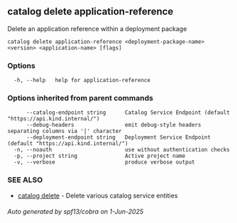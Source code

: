 ## catalog delete application-reference

Delete an application reference within a deployment package

```
catalog delete application-reference <deployment-package-name> <version> <application-name> [flags]
```

### Options

```
  -h, --help   help for application-reference
```

### Options inherited from parent commands

```
      --catalog-endpoint string      Catalog Service Endpoint (default "https://api.kind.internal/")
      --debug-headers                emit debug-style headers separating columns via '|' character
      --deployment-endpoint string   Deployment Service Endpoint (default "https://api.kind.internal/")
  -n, --noauth                       use without authentication checks
  -p, --project string               Active project name
  -v, --verbose                      produce verbose output
```

### SEE ALSO

* [catalog delete](catalog_delete.md)	 - Delete various catalog service entities

###### Auto generated by spf13/cobra on 1-Jun-2025
